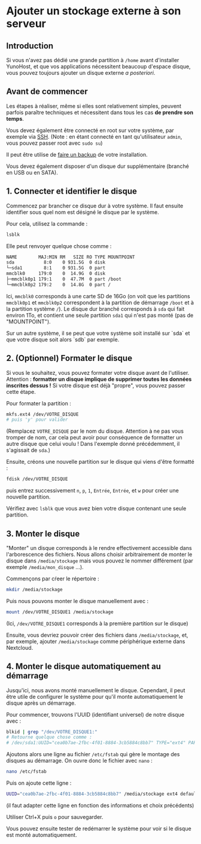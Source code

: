 # Ajouter un stockage externe à son serveur

## Introduction

Si vous n'avez pas dédié une grande partition à `/home` avant d'installer YunoHost, et que vos applications nécessitent beaucoup d'espace disque, vous pouvez toujours ajouter un disque externe *a posteriori*.

## Avant de commencer

Les étapes à réaliser, même si elles sont relativement simples, peuvent parfois paraître techniques et nécessitent dans tous les cas **de prendre son temps**.

Vous devez également être connecté en root sur votre système, par exemple via [SSH](/ssh). (Note : en étant connecté en tant qu'utilisateur `admin`, vous pouvez passer root avec `sudo su`)

Il peut être utilise de [faire un backup](/backup) de votre installation.

Vous devez également disposer d'un disque dur supplémentaire (branché en USB ou en SATA).

## 1. Connecter et identifier le disque

Commencez par brancher ce disque dur à votre système. Il faut ensuite identifier sous quel nom est désigné le disque par le système.

Pour cela, utilisez la commande : 

```bash
lsblk
```

Elle peut renvoyer quelque chose comme : 

```bash
NAME        MAJ:MIN RM   SIZE RO TYPE MOUNTPOINT
sda           8:0    0 931.5G  0 disk 
└─sda1        8:1    0 931.5G  0 part 
mmcblk0     179:0    0  14.9G  0 disk 
├─mmcblk0p1 179:1    0  47.7M  0 part /boot
└─mmcblk0p2 179:2    0  14.8G  0 part /
```

Ici, `mmcblk0` corresponds à une carte SD de 16Go (on voit que les partitions `mmcblk0p1` et `mmcblk0p2` correspondent à la partition de démarrage `/boot` et à la partition système `/`). Le disque dur branché corresponds à `sda` qui fait environ 1To, et contient une seule partition `sda1` qui n'est pas monté (pas de "MOUNTPOINT").

<div class="alert alert-warning" markdown="1">
<span class="glyphicon glyphicon-warning-sign"></span> Sur un autre système, il se peut que votre système soit installé sur `sda` et que votre disque soit alors `sdb` par exemple.
</div>

## 2. (Optionnel) Formater le disque

Si vous le souhaitez, vous pouvez formater votre disque avant de l'utiliser. Attention : **formatter un disque implique de supprimer toutes les données inscrites dessus !** Si votre disque est déjà "propre", vous pouvez passer cette étape.

Pour formater la partition : 

```bash
mkfs.ext4 /dev/VOTRE_DISQUE
# puis 'y' pour valider
```

(Remplacez `VOTRE_DISQUE` par le nom du disque. Attention à ne pas vous tromper de nom, car cela peut avoir pour conséquence de formatter un autre disque que celui voulu ! Dans l'exemple donné précédemment, il s'agissait de `sda`.)

Ensuite, créons une nouvelle partition sur le disque qui viens d'être formatté : 

```bash
fdisk /dev/VOTRE_DISQUE
```

puis entrez successivement `n`, `p`, `1`, `Entrée`, `Entrée`, et `w` pour créer une nouvelle partition.

Vérifiez avec `lsblk` que vous avez bien votre disque contenant une seule partition.

## 3. Monter le disque

"Monter" un disque corresponds à le rendre effectivement accessible dans l'arborescence des fichiers. Nous allons choisir arbitrairement de monter le disque dans `/media/stockage` mais vous pouvez le nommer différement (par exemple `/media/mon_disque` ...).

Commençons par cŕeer le répertoire : 
```bash
mkdir /media/stockage
```

Puis nous pouvons monter le disque manuellement avec : 

```bash
mount /dev/VOTRE_DISQUE1 /media/stockage
```

(Ici, `/dev/VOTRE_DISQUE1` corresponds à la première partition sur le disque)

Ensuite, vous devriez pouvoir créer des fichiers dans `/media/stockage`, et, par exemple, ajouter `/media/stockage` comme périphérique externe dans Nextcloud.

## 4. Monter le disque automatiquement au démarrage

Jusqu'ici, nous avons monté manuellement le disque. Cependant, il peut être utile de configurer le système pour qu'il monte automatiquement le disque après un démarrage.

Pour commencer, trouvons l'UUID (identifiant universel) de notre disque avec : 

```bash
blkid | grep "/dev/VOTRE_DISQUE1:"
# Retourne quelque chose comme :
# /dev/sda1:UUID="cea0b7ae-2fbc-4f01-8884-3cb5884c8bb7" TYPE="ext4" PARTUUID="34e4b02c-02"
```

Ajoutons alors une ligne au fichier `/etc/fstab` qui gère le montage des disques au démarrage. On ouvre donc le fichier avec `nano` :
 
```bash
nano /etc/fstab
```

Puis on ajoute cette ligne : 

```bash
UUID="cea0b7ae-2fbc-4f01-8884-3cb5884c8bb7" /media/stockage ext4 defaults,nofail 0 0
```

(il faut adapter cette ligne en fonction des informations et choix précédents)

Utiliser Ctrl+X puis `o` pour sauvegarder.

Vous pouvez ensuite tester de redémarrer le système pour voir si le disque est monté automatiquement.

